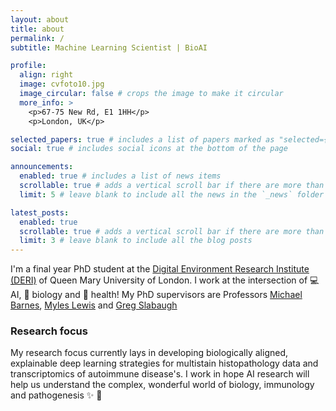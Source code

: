 ```yaml
---
layout: about
title: about
permalink: /
subtitle: Machine Learning Scientist | BioAI

profile:
  align: right
  image: cvfoto10.jpg
  image_circular: false # crops the image to make it circular
  more_info: >
    <p>67-75 New Rd, E1 1HH</p>
    <p>London, UK</p>

selected_papers: true # includes a list of papers marked as "selected={true}"
social: true # includes social icons at the bottom of the page

announcements:
  enabled: true # includes a list of news items
  scrollable: true # adds a vertical scroll bar if there are more than 3 news items
  limit: 5 # leave blank to include all the news in the `_news` folder

latest_posts:
  enabled: true
  scrollable: true # adds a vertical scroll bar if there are more than 3 new posts items
  limit: 3 # leave blank to include all the blog posts
---
```


I'm a final year PhD student at the [Digital Environment Research Institute (DERI)](https://www.qmul.ac.uk/deri/) of Queen Mary University of London. I work at the intersection of :computer: AI, :seedling: biology and :pill: health!  My PhD supervisors are Professors [Michael Barnes](https://www.qmul.ac.uk/whri/people/academic-staff/items/barnesmichael.html), [Myles Lewis](https://www.qmul.ac.uk/whri/people/academic-staff/items/lewismyles.html) and [Greg Slabaugh](https://www.eecs.qmul.ac.uk/~gslabaugh/)

### Research focus

My research focus currently lays in developing biologically aligned, explainable deep learning strategies for multistain histopathology data and transcriptomics of autoimmune disease's. I work in hope AI research will help us understand the complex, wonderful world of biology, immunology and pathogenesis ✨ :dizzy:
